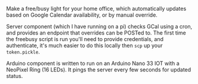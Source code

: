 Make a free/busy light for your home office, which automatically updates based on Google Calendar availability, or by manual override.

Server component (which I have running on a pi) checks GCal using a cron, and provides an endpoint that overrides can be POSTed to. The first time the freebusy script is run you'll need to provide credentials, and authenticate, it's much easier to do this locally then `scp` up your `token.pickle`.

Arduino component is written to run on an Arduino Nano 33 IOT with a NeoPixel Ring (16 LEDs). It pings the server every few seconds for updated status.